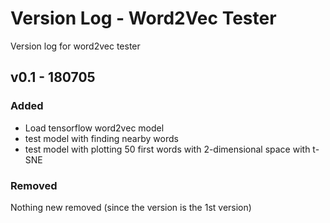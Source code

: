 # Version Log - Word2Vec Tester

Version log for word2vec tester

## v0.1 - 180705

### Added
- Load tensorflow word2vec model
- test model with finding nearby words
- test model with plotting 50 first words with 2-dimensional space with t-SNE

### Removed
Nothing new removed (since the version is the 1st version)
